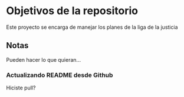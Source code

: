 # Objetivos de la repositorio

Este proyecto se encarga de manejar los planes de la liga de la justicia


## Notas
Pueden hacer lo que quieran...

### Actualizando README desde Github
Hiciste pull?
